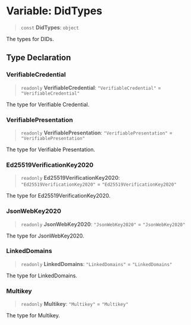 # Variable: DidTypes

> `const` **DidTypes**: `object`

The types for DIDs.

## Type Declaration

### VerifiableCredential

> `readonly` **VerifiableCredential**: `"VerifiableCredential"` = `"VerifiableCredential"`

The type for Verifiable Credential.

### VerifiablePresentation

> `readonly` **VerifiablePresentation**: `"VerifiablePresentation"` = `"VerifiablePresentation"`

The type for Verifiable Presentation.

### Ed25519VerificationKey2020

> `readonly` **Ed25519VerificationKey2020**: `"Ed25519VerificationKey2020"` = `"Ed25519VerificationKey2020"`

The type for Ed25519VerificationKey2020.

### JsonWebKey2020

> `readonly` **JsonWebKey2020**: `"JsonWebKey2020"` = `"JsonWebKey2020"`

The type for JsonWebKey2020.

### LinkedDomains

> `readonly` **LinkedDomains**: `"LinkedDomains"` = `"LinkedDomains"`

The type for LinkedDomains.

### Multikey

> `readonly` **Multikey**: `"Multikey"` = `"Multikey"`

The type for Multikey.

